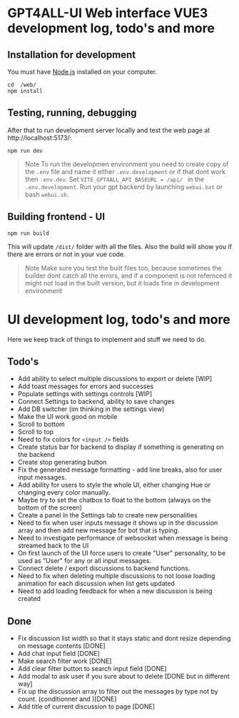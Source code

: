 # GPT4ALL-UI Web interface VUE3 development log, todo's and more

## Installation for development

You must have [Node.js](https://nodejs.org/en) installed on your computer. 

```
cd  /web/
npm install
```
## Testing, running, debugging

After that to run development server locally and test the web page at http://localhost:5173/:

```
npm run dev
```

> Note
> To run the developmen environment you need to create copy of the `.env` file and name it either `.env.development` or if that dont work then `.env.dev`. Set `VITE_GPT4ALL_API_BASEURL = /api/ ` in the `.env.development`. 
> Run your gpt backend by launching `webui.bat` or bash `webui.sh`.

## Building frontend - UI

```
npm run build
```

This will update `/dist/` folder with all the files. Also the build will show you if there are errors or not in your vue code.

> Note
> Make sure you test the built files too, because sometimes the builder dont catch all the errors, and if a component is not refernced it might not load in the built version, but it loads fine in development environment

# UI development log, todo's and more

Here we keep track of things to implement and stuff we need to do.
## Todo's

- Add ability to select multiple discussions to export or delete [WIP]
- Add toast messages for errors and successes
- Populate settings with settings controls [WIP]
- Connect Settings to backend, ability to save changes
- Add DB switcher (im thinking in the settings view)
- Make the UI work good on mobile
- Scroll to bottom
- Scroll to top
- Need to fix colors for `<input />` fields
- Create status bar for backend to display if something is generating on the backend
- Create stop generating button
- Fix the generated message formatting - add line breaks, also for user input messages.
- Add ability for users to style the whole UI, either changing Hue or changing every color manually.
- Maybe try to set the chatbox to float to the bottom (always on the bottom of the screen)
- Create a panel in the Settings tab to create new personalities
- Need to fix when user inputs message it shows up in the discussion array and then add new message for bot that is typing.
- Need to investigate performance of websocket when message is being streamed back to the UI
- On first launch of the UI force users to create "User" personality, to be used as "User" for any or all input messages.
- Connect delete / export discussions to backend functions.
- Need to fix when deleting multiple discussions to not loose loading animation for each discussion when list gets updated
- Need to add loading feedback for when a new discussion is being created

## Done

- Fix discussion list width so that it stays static and dont resize depending on message contents [DONE]
- Add chat input field [DONE]
- Make search filter work [DONE]
- Add clear filter button to search input field [DONE]
- Add modal to ask user if you sure about to delete [DONE but in different way]
- Fix up the discussion array to filter out the messages by type not by count. (conditionner and )[DONE]
- Add title of current discussion to page [DONE]